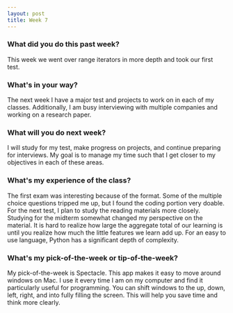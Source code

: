 ```yaml
---
layout: post
title: Week 7
---
```


### What did you do this past week?

This week we went over range iterators in more depth and took our first test. 

### What's in your way?

The next week I have a major test and projects to work on in each of my classes. Additionally, I am busy interviewing with multiple companies and working on a research paper.

### What will you do next week?

I will study for my test, make progress on projects, and continue preparing for interviews. My goal is to manage my time such that I get closer to my objectives in each of these areas. 

### What's my experience of the class?

The first exam was interesting because of the format. Some of the multiple choice questions tripped me up, but I found the coding portion very doable. For the next test, I plan to study the reading materials more closely. Studying for the midterm somewhat changed my perspective on the material. It is hard to realize how large the aggregate total of our learning is until you realize how much the little features we learn add up. For an easy to use language, Python has a significant depth of complexity. 

### What's my pick-of-the-week or tip-of-the-week?

My pick-of-the-week is Spectacle. This app makes it easy to move around windows on  Mac. I use it every time I am on my computer and find it particularly useful for programming. You can shift windows to the up, down, left, right, and into fully filling the screen. This will help you save time and think more clearly.
